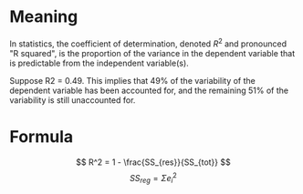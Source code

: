 # Meaning
In statistics, the coefficient of determination, denoted $R^2$
and pronounced "R squared", is the proportion of the variance in
the dependent variable that is predictable from the independent variable(s).

Suppose R2 = 0.49. This implies that 49% of the variability of the dependent variable has been accounted for, and the remaining 51% of the variability is still unaccounted for. 

# Formula
$$
R^2 = 1 - \frac{SS_{res}}{SS_{tot}}
$$
$$
SS_{reg} = \Sigma e_i^2
$$
